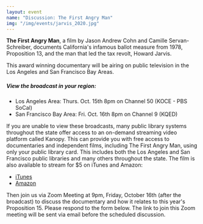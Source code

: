 ```yaml
---
layout: event
name: "Discussion: The First Angry Man"
img: "/img/events/jarvis_2020.jpg"
---
```

**The First Angry Man**, a film by Jason Andrew Cohn and Camille
Servan-Schreiber, documents California's infamous ballot measure from 1978,
Proposition 13, and the man that led the tax revolt, Howard Jarvis.

This award winning documentary will be airing on public television in the Los
Angeles and San Francisco Bay Areas.

##### View the broadcast in your region:

* Los Angeles Area: Thurs. Oct. 15th 8pm on Channel 50 (KOCE - PBS SoCal)
* San Francisco Bay Area: Fri. Oct. 16th 8pm on Channel 9 (KQED) 

If you are unable to view these broadcasts, many public library systems
throughout the state offer access to an on-demand streaming video
platform called Kanopy. This can provide you with free access to
documentaries and independent films, including The First Angry Man, using
only your public library card. This includes both the Los Angeles and San
Francisco public libraries and many others throughout the state. The film
is also available to stream for $5 on iTunes and Amazon:

* [iTunes](https://itunes.apple.com/us/movie/the-first-angry-man/id1496425654)
* [Amazon](https://www.amazon.com/First-Angry-Man-Howard-Jarvis/dp/B085GK19WJ)

Then join us via Zoom Meeting at 9pm, Friday, October 16th (after the
broadcast) to discuss the documentary and how it relates to this
year's Proposition 15. Please respond to the form below. The link to
join this Zoom meeting will be sent via email before the scheduled
discussion.

<!--- [RSVP here](https://forms.gle/Zs3fQJD78Vncj9QAA) -->
